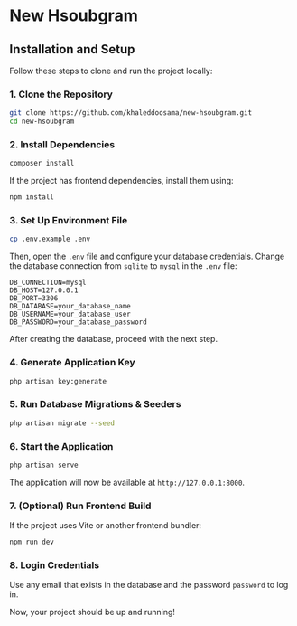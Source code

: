 # New Hsoubgram

## Installation and Setup

Follow these steps to clone and run the project locally:

### 1. Clone the Repository
```bash
git clone https://github.com/khaleddoosama/new-hsoubgram.git
cd new-hsoubgram
```

### 2. Install Dependencies
```bash
composer install
```
If the project has frontend dependencies, install them using:
```bash
npm install
```

### 3. Set Up Environment File
```bash
cp .env.example .env
```
Then, open the `.env` file and configure your database credentials. Change the database connection from `sqlite` to `mysql` in the `.env` file:
```env
DB_CONNECTION=mysql
DB_HOST=127.0.0.1
DB_PORT=3306
DB_DATABASE=your_database_name
DB_USERNAME=your_database_user
DB_PASSWORD=your_database_password
```
After creating the database, proceed with the next step.

### 4. Generate Application Key
```bash
php artisan key:generate
```

### 5. Run Database Migrations & Seeders
```bash
php artisan migrate --seed
```

### 6. Start the Application
```bash
php artisan serve
```
The application will now be available at `http://127.0.0.1:8000`.

### 7. (Optional) Run Frontend Build
If the project uses Vite or another frontend bundler:
```bash
npm run dev
```

### 8. Login Credentials
Use any email that exists in the database and the password `password` to log in.

Now, your project should be up and running!
